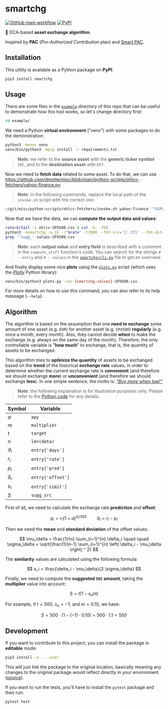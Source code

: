 # smartchg

[![GitHub main workflow](https://img.shields.io/github/actions/workflow/status/dmotte/smartchg/main.yml?branch=main&logo=github&label=main&style=flat-square)](https://github.com/dmotte/smartchg/actions)
[![PyPI](https://img.shields.io/pypi/v/smartchg?logo=python&style=flat-square)](https://pypi.org/project/smartchg/)

:snake: DCA-based **asset exchange algorithm**.

Inspired by **PAC** (_Pre-Authorized Contribution_ plan) and [Smart PAC](https://www.youtube.com/watch?v=kSThDk39pjU).

## Installation

This utility is available as a Python package on **PyPI**:

```bash
pip3 install smartchg
```

## Usage

There are some files in the [`example`](example) directory of this repo that can be useful to demonstrate how this tool works, so let's change directory first:

```bash
cd example/
```

We need a Python **virtual environment** ("venv") with some packages to do the demonstration:

```bash
python3 -mvenv venv
venv/bin/python3 -mpip install -r requirements.txt
```

> **Note**: we refer to the **source asset** with the **generic ticker symbol** `SRC`, and to the **destination asset** with `DST`.

Now we need to **fetch data** related to some asset. To do that, we can use https://github.com/dmotte/misc/blob/main/python-scripts/ohlcv-fetchers/yahoo-finance.py.

> **Note**: in the following commands, replace the local path of the `invoke.sh` script with the correct one.

```bash
~/git/misc/python-scripts/ohlcv-fetchers/invoke.sh yahoo-finance '^GSPC' -i1d -d2020-01-01T00Z -f'{:.6f}' > ohlcv-SPX500.csv
```

Now that we have the data, we can **compute the output data and values**:

```bash
rate=$(tail -1 ohlcv-SPX500.csv | cut -d, -f6)
python3 -msmartchg -a.15 -r"$rate" -t1000 --fmt-src='{:.2f}' --fmt-dst='{:.4f}' --fmt-{rate,simil}='{:.6f}' {ohlcv,smartchg,values}-SPX500.csv
grep '^sugg_' values-SPX500.csv
```

> **Note**: each **output value** and **entry field** is described with a comment in the `compute_stuff` function's code. You can search for the strings `# - entry` and `# - values` in the [`smartchg/cli.py`](smartchg/cli.py) file to get an overview.

And finally display some nice **plots** using the [`plots.py`](example/plots.py) script (which uses the [_Plotly_](https://github.com/plotly/plotly.py) Python library):

```bash
venv/bin/python3 plots.py -ros {smartchg,values}-SPX500.csv
```

For more details on how to use this command, you can also refer to its help message (`--help`).

## Algorithm

The algorithm is based on the assumption that one **need to exchange** some amount of one asset (e.g. `EUR`) for another asset (e.g. `SPX500`) **regularly** (e.g. once a month, every month). Also, they cannot decide **when** to make the exchange (e.g. always on the same day of the month). Therefore, the only controllable variable is "**how much**" to exchange, that is, the quantity of assets to be exchanged.

This algorithm tries to **optimize the quantity** of assets to be exchanged based on the **trend** of the historical **exchange rate** values, in order to determine whether the current exchange rate is **convenient** (and therefore we should exchange **more**) or **unconvenient** (and therefore we should exchange **less**). In one simple sentence, the motto is: [_"Buy more when low!"_](https://www.investopedia.com/ask/answers/04/052704.asp)

> **Note**: the following explanation is for illustration purposes only. Please refer to the [Python code](smartchg/cli.py) for any details.

| Symbol     | Variable          |
| ---------- | ----------------- |
| $a$        | `apy`             |
| $m$        | `multiplier`      |
| $t$        | `target`          |
| $n$        | `len(data)`       |
| $d_i$      | `entry['days']`   |
| $r_i$      | `entry['rate']`   |
| $p_i$      | `entry['pred']`   |
| $\delta_i$ | `entry['offset']` |
| $s_i$      | `entry['simil']`  |
| $S$        | `sugg_src`        |

First of all, we need to calculate the exchange rate **prediction** and **offset**:

$$
    p_i = r_1 (1 + a)^{d_i/365}
    \quad \quad
    \delta_i = r_i - p_i
$$

Then we need the **mean** and **standard deviation** of the offset values:

$$
    \mu_\delta = \frac{1}{n} \sum_{i=1}^{n} \delta_i
    \quad \quad
    \sigma_\delta = \sqrt{\frac{1}{n-1} \sum_{i=1}^{n} \left( \delta_i - \mu_\delta \right) ^ 2}
$$

The **similarity** values are calculated using the following formula:

$$
    s_i = \frac{\delta_i - \mu_\delta}{2 \sigma_\delta}
$$

Finally, we need to compute the **suggested `SRC` amount**, taking the **multiplier** value into account:

$$ S = t (1 - s_n m) $$

For example, if $t=500$, $s_n=-1$, and $m=0.10$, we have:

$$ S = 500 \cdot (1 - (-1) \cdot 0.10) = 500 \cdot 1.1 = 550 $$

## Development

If you want to contribute to this project, you can install the package in **editable** mode:

```bash
pip3 install -e . --user
```

This will just link the package to the original location, basically meaning any changes to the original package would reflect directly in your environment ([source](https://stackoverflow.com/a/35064498)).

If you want to run the tests, you'll have to install the `pytest` package and then run:

```bash
pytest test
```
